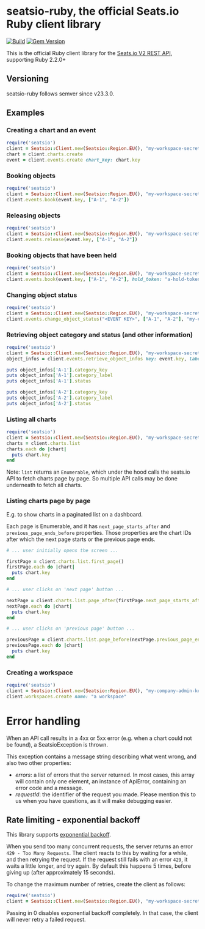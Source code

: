 # seatsio-ruby, the official Seats.io Ruby client library

[![Build](https://github.com/seatsio/seatsio-ruby/workflows/Build/badge.svg)](https://github.com/seatsio/seatsio-ruby/actions/workflows/build.yml)
[![Gem Version](https://badge.fury.io/rb/seatsio.svg)](https://badge.fury.io/rb/seatsio)

This is the official Ruby client library for the [Seats.io V2 REST API](https://docs.seats.io/docs/api-overview), supporting Ruby 2.2.0+

## Versioning

seatsio-ruby follows semver since v23.3.0.

## Examples

### Creating a chart and an event

```ruby
require('seatsio')
client = Seatsio::Client.new(Seatsio::Region.EU(), "my-workspace-secret-key") # can be found on https://app.seats.io/workspace-settings
chart = client.charts.create
event = client.events.create chart_key: chart.key
```

### Booking objects

```ruby
require('seatsio')
client = Seatsio::Client.new(Seatsio::Region.EU(), "my-workspace-secret-key")
client.events.book(event.key, ["A-1", "A-2"])
```

### Releasing objects

```ruby
require('seatsio')
client = Seatsio::Client.new(Seatsio::Region.EU(), "my-workspace-secret-key")
client.events.release(event.key, ["A-1", "A-2"])
```

### Booking objects that have been held

```ruby
require('seatsio')
client = Seatsio::Client.new(Seatsio::Region.EU(), "my-workspace-secret-key")
client.events.book(event.key, ["A-1", "A-2"], hold_token: "a-hold-token")
```

### Changing object status

```ruby
require('seatsio')
client = Seatsio::Client.new(Seatsio::Region.EU(), "my-workspace-secret-key")
client.events.change_object_status("<EVENT KEY>", ["A-1", "A-2"], "my-custom-status")
```

### Retrieving object category and status (and other information)

```ruby
require('seatsio')
client = Seatsio::Client.new(Seatsio::Region.EU(), "my-workspace-secret-key")
object_infos = client.events.retrieve_object_infos key: event.key, labels: ['A-1', 'A-2']

puts object_infos['A-1'].category_key
puts object_infos['A-1'].category_label
puts object_infos['A-1'].status

puts object_infos['A-2'].category_key
puts object_infos['A-2'].category_label
puts object_infos['A-2'].status
```

### Listing all charts

```ruby
require('seatsio')
client = Seatsio::Client.new(Seatsio::Region.EU(), "my-workspace-secret-key")
charts = client.charts.list
charts.each do |chart|
  puts chart.key
end
```

Note: `list` returns an `Enumerable`, which under the hood calls the seats.io API to fetch charts page by page. So multiple API calls may be done underneath to fetch all charts.

### Listing charts page by page

E.g. to show charts in a paginated list on a dashboard.

Each page is Enumerable, and it has `next_page_starts_after` and `previous_page_ends_before` properties. Those properties are the chart IDs after which the next page starts or the previous page ends.

```ruby
# ... user initially opens the screen ...

firstPage = client.charts.list.first_page()
firstPage.each do |chart|
  puts chart.key
end
```

```ruby
# ... user clicks on 'next page' button ...

nextPage = client.charts.list.page_after(firstPage.next_page_starts_after)
nextPage.each do |chart|
  puts chart.key
end
```

```ruby
# ... user clicks on 'previous page' button ...

previousPage = client.charts.list.page_before(nextPage.previous_page_ends_before)
previousPage.each do |chart|
  puts chart.key
end
```

### Creating a workspace

```ruby
require('seatsio')
client = Seatsio::Client.new(Seatsio::Region.EU(), "my-company-admin-key")
client.workspaces.create name: "a workspace"
```

# Error handling

When an API call results in a 4xx or 5xx error (e.g. when a chart could not be found), a SeatsioException is thrown.

This exception contains a message string describing what went wrong, and also two other properties:

* *errors*: a list of errors that the server returned. In most cases, this array will contain only one element, an instance of ApiError, containing an error code and a message.
* *requestId*: the identifier of the request you made. Please mention this to us when you have questions, as it will make debugging easier.


## Rate limiting - exponential backoff

This library supports [exponential backoff](https://en.wikipedia.org/wiki/Exponential_backoff).

When you send too many concurrent requests, the server returns an error `429 - Too Many Requests`. The client reacts to this by waiting for a while, and then retrying the request.
If the request still fails with an error `429`, it waits a little longer, and try again. By default this happens 5 times, before giving up (after approximately 15 seconds).

To change the maximum number of retries, create the client as follows:

```ruby
require('seatsio')
client = Seatsio::Client.new(Seatsio::Region.EU(), "my-workspace-secret-key", max_retries = 3)
```

Passing in 0 disables exponential backoff completely. In that case, the client will never retry a failed request.

